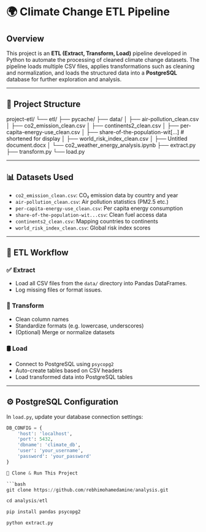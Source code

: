# 🌍 Climate Change ETL Pipeline

## Overview

This project is an **ETL (Extract, Transform, Load)** pipeline developed in Python to automate the processing of cleaned climate change datasets. The pipeline loads multiple CSV files, applies transformations such as cleaning and normalization, and loads the structured data into a **PostgreSQL** database for further exploration and analysis.

---

## 📁 Project Structure

project-etl/
└── etl/
├── pycache/
├── data/
│ ├── air-pollution_clean.csv
│ ├── co2_emission_clean.csv
│ ├── continents2_clean.csv
│ ├── per-capita-energy-use_clean.csv
│ ├── share-of-the-population-wit[...] # shortened for display
│ ├── world_risk_index_clean.csv
│ ├── Untitled document.docx
│ └── co2_weather_energy_analysis.ipynb
├── extract.py
├── transform.py
└── load.py


---

## 📊 Datasets Used

- `co2_emission_clean.csv`: CO₂ emission data by country and year
- `air-pollution_clean.csv`: Air pollution statistics (PM2.5 etc.)
- `per-capita-energy-use_clean.csv`: Per capita energy consumption
- `share-of-the-population-wit...csv`: Clean fuel access data
- `continents2_clean.csv`: Mapping countries to continents
- `world_risk_index_clean.csv`: Global risk index scores

---

## 🔄 ETL Workflow

### ✅ Extract
- Load all CSV files from the `data/` directory into Pandas DataFrames.
- Log missing files or format issues.

### 🔧 Transform
- Clean column names
- Standardize formats (e.g. lowercase, underscores)
- (Optional) Merge or normalize datasets

### 🛢 Load
- Connect to PostgreSQL using `psycopg2`
- Auto-create tables based on CSV headers
- Load transformed data into PostgreSQL tables

---

## ⚙️ PostgreSQL Configuration

In `load.py`, update your database connection settings:

```python
DB_CONFIG = {
    'host': 'localhost',
    'port': 5432,
    'dbname': 'climate_db',
    'user': 'your_username',
    'password': 'your_password'
}

🚀 Clone & Run This Project

```bash
git clone https://github.com/rebhimohamedamine/analysis.git

cd analysis/etl

pip install pandas psycopg2

python extract.py



